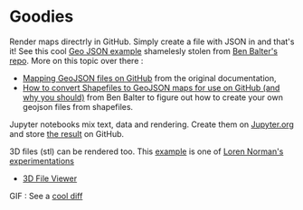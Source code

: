# Goodies


Render maps directrly in GitHub. Simply create a file with JSON in and that's it! See this cool [Geo JSON example](./map.geojson) shamelesly stolen from [Ben Balter's repo](https://github.com/benbalter/dc-wifi-social). More on this topic over there : 
- [Mapping GeoJSON files on GitHub](https://help.github.com/articles/mapping-geojson-files-on-github/) from the original documentation,
- [How to convert Shapefiles to GeoJSON maps for use on GitHub (and why you should)](http://ben.balter.com/2013/06/26/how-to-convert-shapefiles-to-geojson-for-use-on-github/) from Ben Balter to figure out how to create your own geojson files from shapefiles. 

Jupyter notebooks mix text, data and rendering. Create them on [Jupyter.org](https://try.jupyter.org/) and store [the result](./jupyter.ipynb) on GitHub.

3D files (stl) can be rendered too. This [example](./octocat_head.stl) is one of [Loren Norman's experimentations](http://lorennorman.github.io/octocat-3d/)
- [3D File Viewer](https://help.github.com/articles/3d-file-viewer/)


GIF : 
See a [cool diff](https://github.com/helaili/Goodies/commit/a6e6a3358741bc96cecaae1b011f9651df04e05d)
